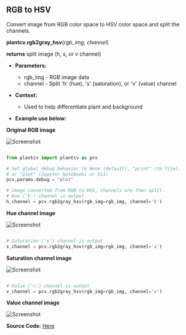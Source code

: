 ## RGB to HSV

Convert image from RGB color space to HSV color space and split the channels.

**plantcv.rgb2gray_hsv**(*rgb_img, channel*)

**returns** split image (h, s, or v channel)  

- **Parameters:**
    - rgb_img - RGB image data
    - channel - Split 'h' (hue), 's' (saturation), or 'v' (value) channel
   
- **Context:**
    - Used to help differentiate plant and background
- **Example use below:**

**Original RGB image**

![Screenshot](img/documentation_images/rgb2hsv/original_image.jpg)

```python

from plantcv import plantcv as pcv

# Set global debug behavior to None (default), "print" (to file), 
# or "plot" (Jupyter Notebooks or X11)
pcv.params.debug = "plot"

# image converted from RGB to HSV, channels are then split. 
# Hue ('h') channel is output
h_channel = pcv.rgb2gray_hsv(rgb_img=rgb_img, channel='h')

```

**Hue channel image**

![Screenshot](img/documentation_images/rgb2hsv/hsv_hue.jpg)

```python

# Saturation ('s') channel is output    
s_channel = pcv.rgb2gray_hsv(rgb_img=rgb_img, channel='s')

```  

**Saturation channel image**

![Screenshot](img/documentation_images/rgb2hsv/hsv_saturation.jpg)

```python

# Value ('v') channel is output
v_channel = pcv.rgb2gray_hsv(rgb_img=rgb_img, channel='v')

```  

**Value channel image**

![Screenshot](img/documentation_images/rgb2hsv/hsv_value.jpg)

**Source Code:** [Here](https://github.com/danforthcenter/plantcv/blob/main/plantcv/plantcv/rgb2gray_hsv.py)
